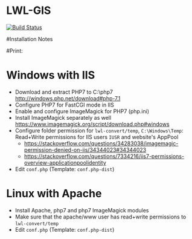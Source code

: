 LWL-GIS
=======

[![Build Status](https://travis-ci.org/giatschool/webgis-westfalen.svg?branch=master)](https://travis-ci.org/giatschool/webgis-westfalen)



#Installation Notes


#Print:
# Windows with IIS

- Download and extract PHP7 to C:\php7 http://windows.php.net/download#php-7.1
- Configure PHP7 for FastCGI mode in IIS
- Enable and configure ImageMagick for PHP7 (php.ini)
- Install ImageMagick separately as well https://www.imagemagick.org/script/download.php#windows
- Configure folder permission for `lwl-convert/temp`, `C:\Windows\Temp`: Read+Write permissions for IIS users `IUSR` and website's AppPool 
  - https://stackoverflow.com/questions/34283038/imagemagic-permission-denied-on-iis/34344023#34344023
  - https://stackoverflow.com/questions/7334216/iis7-permissions-overview-applicationpoolidentity
- Edit `conf.php` (Template: `conf.php-dist`)

# Linux with Apache

- Install Apache, php7 and php7 ImageMagick modules
- Make sure that the apache/www user has read+write permissions to `lwl-convert/temp`
- Edit `conf.php` (Template: `conf.php-dist`)

